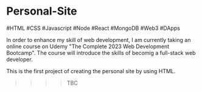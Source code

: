 # Personal-Site

#HTML #CSS #Javascript #Node #React #MongoDB #Web3 #DApps


In order to enhance my skill of web development, I am currently taking an online course on Udemy "The Complete 2023 Web Development Bootcamp". The course will introduce the skills of becomig a full-stack web developer.


This is the first project of creating the personal site by using HTML. 


>>>>TBC
